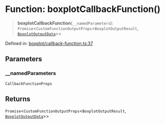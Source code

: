 # Function: boxplotCallbackFunction()

> **boxplotCallbackFunction**(`__namedParameters`): `Promise`\<`CustomFunctionOutputProps`\<`BoxplotOutputResult`, [`BoxplotOutputData`](../type-aliases/BoxplotOutputData.md)\>\>

Defined in: [boxplot/callback-function.ts:37](https://github.com/GeoDaCenter/openassistant/blob/fd29806c870b11792765637bc0dc6fbb46bd3016/packages/echarts/src/boxplot/callback-function.ts#L37)

## Parameters

### \_\_namedParameters

`CallbackFunctionProps`

## Returns

`Promise`\<`CustomFunctionOutputProps`\<`BoxplotOutputResult`, [`BoxplotOutputData`](../type-aliases/BoxplotOutputData.md)\>\>
